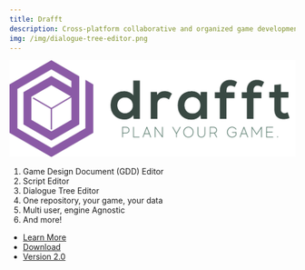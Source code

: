 ```yaml
---
title: Drafft
description: Cross-platform collaborative and organized game development. Dialogue Tree Editor, GDDs Editor, Scripting Editor, and More!
img: /img/dialogue-tree-editor.png
---
```


![logo](/img/logo.png ":size=20")

1. Game Design Document (GDD) Editor
2. Script Editor
3. Dialogue Tree Editor
4. One repository, your game, your data
5. Multi user, engine Agnostic
6. And more!

- [Learn More](/en/docs)
- [Download](https://baj.itch.io/drafft)
- [Version 2.0](https://drafft.dev)
